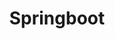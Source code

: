 ---
layout: tag-list
type: tag
title: Springboot
slug: springboot
category: Backend 
sidebar: true
order: 3
description: >
   Algorithm study / Problem solutions
---